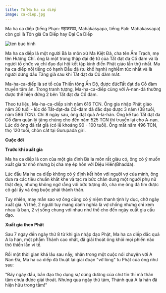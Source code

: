 ```yaml
---
title: Tổ Ma ha ca diếp
image: ca-diep.jpg
---
```



Ma ha ca diếp (tiếng Phạn: महाकश्यप, Mahākāśyapa, tiếng Pali: Mahakassapa) còn gọi là Tôn giả Ca Diếp hay Đại Ca Diếp

![ten buc hinh](http://www.bodephatquoc.com/wp-content/uploads/2012/03/04_dai_ca_diep.jpg "ten buc hinh")

Ma ha ca diếp là một người Bà la môn xứ Ma Kiệt Đà, cha tên Ẩm Trạch, mẹ tên Hương Chí. ông là một trong thập đại đệ tử của Tất đạt đa Cồ đàm và là người tổ chức và chỉ đạo đại hội kết tập kinh điển Phật giáo lần thứ nhất. Ma ha ca diếp nổi tiếng có hạnh Ðầu đà (tu khổ hạnh) nghiêm túc nhất và là người đứng đầu Tăng già sau khi Tất đạt đa Cồ đàm mất.

Ma-ha-ca-diếp là sơ tổ của Thiền tông Ấn Ðộ, được đứcTất đạt đa Cồ đàm truyền tâm ấn. Trong tranh tượng, Ma-ha-ca-diếp cùng với A-nan-đà thường được thể hiện đứng 2 bên Tất đạt đa Cồ đàm.

Theo tư liệu, Ma-ha-ca-diếp sinh năm 616 TCN. Ông gia nhập Phật giáo năm 30 tuổi - lúc đó Tất-đạt-đa Cồ-đàm đã đắc đạo được 3 năm (38 tuổi, năm 586 TCN). Chỉ 8 ngày sau, ông đạt quả A-la-hán. Ông kế tục Tất đạt đa Cồ đàm quản lý tăng chúng cho đến năm 525 TCN thì truyền lại cho A-nan. Lúc đó ông đã rất già (có lẽ khoảng 90 - 100 tuổi). Ông mất năm 496 TCN, thọ 120 tuổi, chôn cất tại Gurupada giri.

**Cuộc đời**

**Trước khi xuất gia**

Ma ha ca diếp là con của một gia đình Bà la môn rất giàu có, ông có ý muốn xuất gia từ nhỏ nhưng bị cha mẹ ép hôn với Diệu Hiền(Bhadda).

Lúc đầu Ma ha ca diếp không có ý định kết hôn với người vợ của mình, ông đưa ra các tiêu chuẩn khắt khe và tạc ra bức chân dung một người phụ nữ thật đẹp, nhưng không ngờ rằng với bức tượng đó, cha mẹ ông đã tìm được cô gái ấy và ông buộc phải thành thân.

Tuy nhiên, may mắn sao vợ ông cũng có ý niệm thanh tịnh ly dục, chờ ngày xuất gia. Vì thế, 2 người tuy mang danh nghĩa là vợ chồng nhưng chỉ xem nhau là bạn, 2 vị sống chung với nhau như thế cho đến ngày xuất gia cầu đạo.

**Xuất gia theo Phật**

Sau 7 ngày đến ngày thứ 8 từ khi gia nhập đạo Phật, Ma ha ca diếp đắc quả A la hán, một phẩm Thánh cao nhất, đã giải thoát ông khỏi mọi phiền não thô thiển lẫn vi tế.

Rồi một thời gian khá lâu sau nầy, nhân trong một cuộc nói chuyện với A Nan Ðà, Ma ha ca diếp đã thuật lại giai đoạn "vỡ lòng" tu Phật của ông như sau:

"Bảy ngày đầu, bần đạo thọ dụng sự cúng dường của chư tín thí mà thân tâm chưa được giải thoát. Nhưng qua ngày thứ tám, Thánh quả A la hán đã hiện hữu trong tâm!"
